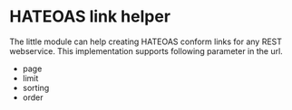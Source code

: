 # HATEOAS link helper

The little module can help creating HATEOAS conform links for any REST webservice. This implementation supports following
parameter in the url.

* page
* limit
* sorting
* order
